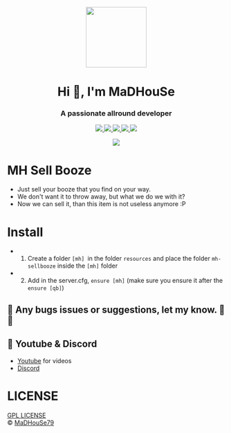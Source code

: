 <p align="center">
    <img width="140" src="https://icons.iconarchive.com/icons/iconarchive/red-orb-alphabet/128/Letter-M-icon.png" />  
    <h1 align="center">Hi 👋, I'm MaDHouSe</h1>
    <h3 align="center">A passionate allround developer </h3>    
</p>

<p align="center">
  <a href="https://github.com/MaDHouSe79/mh-sellbooze/issues">
    <img src="https://img.shields.io/github/issues/MaDHouSe79/mh-sellbooze"/> 
  </a>
  <a href="https://github.com/MaDHouSe79/mh-sellbooze/watchers">
    <img src="https://img.shields.io/github/watchers/MaDHouSe79/mh-sellbooze"/> 
  </a> 
  <a href="https://github.com/MaDHouSe79/mh-sellbooze/network/members">
    <img src="https://img.shields.io/github/forks/MaDHouSe79/mh-sellbooze"/> 
  </a>  
  <a href="https://github.com/MaDHouSe79/mh-sellbooze/stargazers">
    <img src="https://img.shields.io/github/stars/MaDHouSe79/mh-sellbooze?color=white"/> 
  </a>
  <a href="https://github.com/MaDHouSe79/mh-trowprops/blob/main/LICENSE">
    <img src="https://img.shields.io/github/license/MaDHouSe79/mh-sellbooze?color=black"/> 
  </a>      
</p>

<p align="center">
  <img alig src="https://github-profile-trophy.vercel.app/?username=MaDHouSe79&margin-w=15&column=6" />
</p>

# MH Sell Booze
- Just sell your booze that you find on your way.
- We don't want it to throw away, but what we do we with it? 
- Now we can sell it, than this item is not useless anymore :P

# Install
- 1. Create a folder `[mh] `in the folder `resources` and place the folder `mh-sellbooze` inside the `[mh]` folder
- 2. Add in the server.cfg, `ensure [mh]` (make sure you ensure it after the `ensure [qb]`)

## 🐞 Any bugs issues or suggestions, let my know. 👊😎

## 🙈 Youtube & Discord
- [Youtube](https://www.youtube.com/@MaDHouSe79) for videos
- [Discord](https://discord.gg/cEMSeE9dgS)

# LICENSE
[GPL LICENSE](./LICENSE)<br />
&copy; [MaDHouSe79](https://www.youtube.com/@MaDHouSe79)
